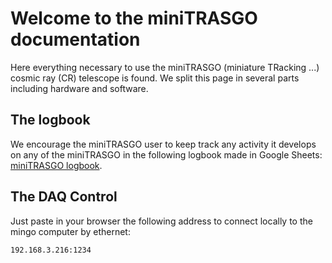 # Welcome to the miniTRASGO documentation
Here everything necessary to use the miniTRASGO (miniature TRacking ...) cosmic ray (CR) telescope is found. We split this page in several parts including hardware and software.

## The logbook
We encourage the miniTRASGO user to keep track any activity it develops on any of the miniTRASGO in the following logbook made in Google Sheets: [miniTRASGO logbook](https://docs.google.com/spreadsheets/d/12n6DfQ32oXcRKpHaolfAoO3pKVVrrWzk7TBOIZ0N6ro/edit?usp=sharing).


## The DAQ Control
Just paste in your browser the following address to connect locally to the mingo computer by ethernet:

    192.168.3.216:1234


